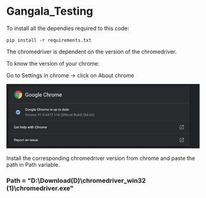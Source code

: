 # Gangala_Testing

To install all the dependies required to this code:

```
pip install -r requirements.txt 
```





The chromedriver is dependent on the version of the chromedriver.


To know the version of your chrome:

Go to Settings in chrome -> click on About chrome

![alt text](https://github.com/AlluDaddy/Gangala_Testing/blob/main/image.png?raw=true)

Install the corresponding chromedriver version from chrome and paste the path in Path variable.

### Path = "D:\Download(D)\chromedriver_win32 (1)\chromedriver.exe"
